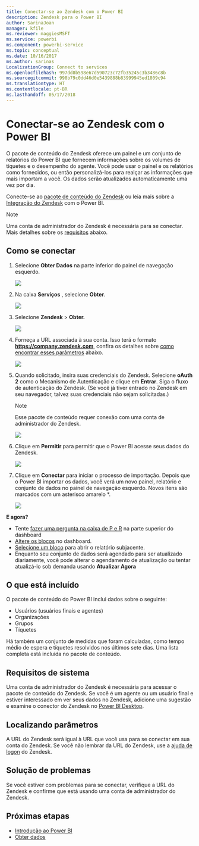 ```yaml
---
title: Conectar-se ao Zendesk com o Power BI
description: Zendesk para o Power BI
author: SarinaJoan
manager: kfile
ms.reviewer: maggiesMSFT
ms.service: powerbi
ms.component: powerbi-service
ms.topic: conceptual
ms.date: 10/16/2017
ms.author: sarinas
LocalizationGroup: Connect to services
ms.openlocfilehash: 997dd8b598e67d590723c72fb35245c3b3486c8b
ms.sourcegitcommit: 998b79c0dd46d0e5439888b83999945ed1809c94
ms.translationtype: HT
ms.contentlocale: pt-BR
ms.lasthandoff: 05/17/2018
---
```

# <a name="connect-to-zendesk-with-power-bi"></a>Conectar-se ao Zendesk com o Power BI
O pacote de conteúdo do Zendesk oferece um painel e um conjunto de relatórios do Power BI que fornecem informações sobre os volumes de tíquetes e o desempenho do agente. Você pode usar o painel e os relatórios como fornecidos, ou então personalizá-los para realçar as informações que mais importam a você.  Os dados serão atualizados automaticamente uma vez por dia. 

Conecte-se ao [pacote de conteúdo do Zendesk](https://app.powerbi.com/getdata/services/zendesk) ou leia mais sobre a [Integração do Zendesk](https://powerbi.microsoft.com/integrations/zendesk) com o Power BI.

>[!NOTE]
>Uma conta de administrador do Zendesk é necessária para se conectar. Mais detalhes sobre os [requisitos](#Requirements) abaixo.

## <a name="how-to-connect"></a>Como se conectar
1. Selecione **Obter Dados** na parte inferior do painel de navegação esquerdo.
   
   ![](media/service-connect-to-zendesk/pbi_getdata.png)
2. Na caixa **Serviços** , selecione **Obter**.
   
   ![](media/service-connect-to-zendesk/pbi_getservices.png) 
3. Selecione **Zendesk** \> **Obter.**
   
   ![](media/service-connect-to-zendesk/zendesk.png)
4. Forneça a URL associada à sua conta. Isso terá o formato **https://company.zendesk.com**, confira os detalhes sobre [como encontrar esses parâmetros](#FindingParams) abaixo.
   
   ![](media/service-connect-to-zendesk/pbi_zendeskconnect.png)
5. Quando solicitado, insira suas credenciais do Zendesk.  Selecione **oAuth 2** como o Mecanismo de Autenticação e clique em **Entrar**. Siga o fluxo de autenticação do Zendesk. (Se você já tiver entrado no Zendesk em seu navegador, talvez suas credenciais não sejam solicitadas.)
   
   > [!NOTE]
   > Esse pacote de conteúdo requer conexão com uma conta de administrador do Zendesk. 
   > 
   > 
   
   ![](media/service-connect-to-zendesk/pbi_zendesksignin.png)
6. Clique em **Permitir** para permitir que o Power BI acesse seus dados do Zendesk.
   
   ![](media/service-connect-to-zendesk/zendesk2.jpg)
7. Clique em **Conectar** para iniciar o processo de importação. Depois que o Power BI importar os dados, você verá um novo painel, relatório e conjunto de dados no painel de navegação esquerdo. Novos itens são marcados com um asterisco amarelo \*.
   
   ![](media/service-connect-to-zendesk/pbi_zendeskdash.png)

**E agora?**

* Tente [fazer uma pergunta na caixa de P e R](power-bi-q-and-a.md) na parte superior do dashboard
* [Altere os blocos](service-dashboard-edit-tile.md) no dashboard.
* [Selecione um bloco](service-dashboard-tiles.md) para abrir o relatório subjacente.
* Enquanto seu conjunto de dados será agendado para ser atualizado diariamente, você pode alterar o agendamento de atualização ou tentar atualizá-lo sob demanda usando **Atualizar Agora**

## <a name="whats-included"></a>O que está incluído
O pacote de conteúdo do Power BI inclui dados sobre o seguinte:  

* Usuários (usuários finais e agentes)  
* Organizações  
* Grupos  
* Tíquetes  

Há também um conjunto de medidas que foram calculadas, como tempo médio de espera e tíquetes resolvidos nos últimos sete dias. Uma lista completa está incluída no pacote de conteúdo.

<a name="Requirements"></a>

## <a name="system-requirements"></a>Requisitos de sistema
Uma conta de administrador do Zendesk é necessária para acessar o pacote de conteúdo do Zendesk. Se você é um agente ou um usuário final e estiver interessado em ver seus dados no Zendesk, adicione uma sugestão e examine o conector do Zendesk no [Power BI Desktop](desktop-connect-to-data.md).

<a name="FindingParams"></a>

## <a name="finding-parameters"></a>Localizando parâmetros
A URL do Zendesk será igual à URL que você usa para se conectar em sua conta do Zendesk. Se você não lembrar da URL do Zendesk, use a [ajuda de logon](https://www.zendesk.com/login/) do Zendesk.

## <a name="troubleshooting"></a>Solução de problemas
Se você estiver com problemas para se conectar, verifique a URL do Zendesk e confirme que está usando uma conta de administrador do Zendesk.

## <a name="next-steps"></a>Próximas etapas
* [Introdução ao Power BI](service-get-started.md)
* [Obter dados](service-get-data.md)

